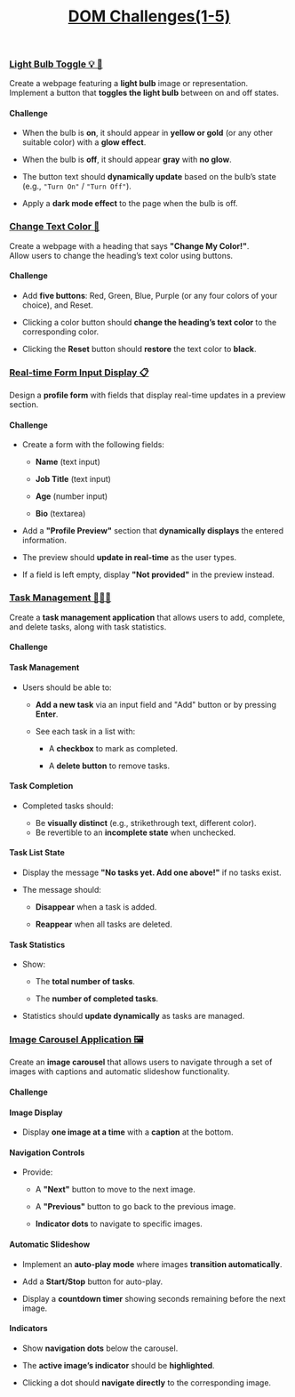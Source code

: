 <a href="./">
  <h1 align="center">DOM Challenges(1-5)</h1>
</a>

<br>

### [Light Bulb Toggle 💡 🌚](./challenge-1/app.js)

Create a webpage featuring a **light bulb** image or representation.  
Implement a button that **toggles the light bulb** between on and off states.

#### Challenge

- When the bulb is **on**, it should appear in **yellow or gold** (or any other suitable color) with a **glow effect**.

- When the bulb is **off**, it should appear **gray** with **no glow**.

- The button text should **dynamically update** based on the bulb’s state (e.g., `"Turn On"` / `"Turn Off"`).

- Apply a **dark mode effect** to the page when the bulb is off.

### [Change Text Color 🦎](./challenge-2/app.js)

Create a webpage with a heading that says **"Change My Color!"**.  
Allow users to change the heading’s text color using buttons.

#### Challenge

- Add **five buttons**: Red, Green, Blue, Purple (or any four colors of your choice), and Reset.

- Clicking a color button should **change the heading’s text color** to the corresponding color.

- Clicking the **Reset** button should **restore** the text color to **black**.

### [Real-time Form Input Display 📋](./challenge-3/app.js)

Design a **profile form** with fields that display real-time updates in a preview section.

#### Challenge

- Create a form with the following fields:
  
  - **Name** (text input)
  
  - **Job Title** (text input)
  
  - **Age** (number input)
  
  - **Bio** (textarea)

- Add a **"Profile Preview"** section that **dynamically displays** the entered information.

- The preview should **update in real-time** as the user types.

- If a field is left empty, display **"Not provided"** in the preview instead.

### [Task Management 🧏🏻‍♂️](./challenge-4/app.js)

Create a **task management application** that allows users to add, complete, and delete tasks, along with task statistics.

#### Challenge

#### Task Management

- Users should be able to:

  - **Add a new task** via an input field and "Add" button or by pressing **Enter**.

  - See each task in a list with:

    - A **checkbox** to mark as completed.
    
    - A **delete button** to remove tasks.

#### Task Completion

- Completed tasks should:

  - Be **visually distinct** (e.g., strikethrough text, different color).
  - Be revertible to an **incomplete state** when unchecked.

#### Task List State

- Display the message **"No tasks yet. Add one above!"** if no tasks exist.

- The message should:

  - **Disappear** when a task is added.

  - **Reappear** when all tasks are deleted.

#### Task Statistics

- Show:

  - The **total number of tasks**.
  
  - The **number of completed tasks**.

- Statistics should **update dynamically** as tasks are managed.

### [Image Carousel Application 🖼️](./challenge-5/app.js)

Create an **image carousel** that allows users to navigate through a set of images with captions and automatic slideshow functionality.

#### Challenge

#### Image Display

- Display **one image at a time** with a **caption** at the bottom.

#### Navigation Controls

- Provide:

  - A **"Next"** button to move to the next image.
  
  - A **"Previous"** button to go back to the previous image.
  
  - **Indicator dots** to navigate to specific images.

#### Automatic Slideshow

- Implement an **auto-play mode** where images **transition automatically**.

- Add a **Start/Stop** button for auto-play.

- Display a **countdown timer** showing seconds remaining before the next image.

#### Indicators

- Show **navigation dots** below the carousel.

- The **active image’s indicator** should be **highlighted**.

- Clicking a dot should **navigate directly** to the corresponding image.
